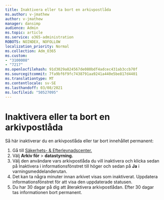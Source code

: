 ```yaml
---
title: Inaktivera eller ta bort en arkivpostlåda
ms.author: v-jmathew
author: v-jmathew
manager: dansimp
audience: Admin
ms.topic: article
ms.service: o365-administration
ROBOTS: NOINDEX, NOFOLLOW
localization_priority: Normal
ms.collection: Adm_O365
ms.custom:
- "3100008"
- "7217"
ms.openlocfilehash: 91d3029a824567de080bdf4adcec431ab3ccb70f
ms.sourcegitcommit: 7fa9bf6f9fc7438791aa9241a440e5be817d4401
ms.translationtype: MT
ms.contentlocale: sv-SE
ms.lasthandoff: 03/08/2021
ms.locfileid: "50527095"
---
```

# <a name="disable-or-delete-an-archive-mailbox"></a>Inaktivera eller ta bort en arkivpostlåda

Så här inaktiverar du en arkivpostlåda eller tar bort innehållet permanent:

1. Gå till [Säkerhets- & Efterlevnadscenter.]( https://go.microsoft.com/fwlink/p/?linkid=2077143)
2. Välj **Arkiv för**  >  **datastyrning.**
3. Välj den användare vars arkivpostlåda du vill inaktivera och klicka  sedan på Inaktivera i informationsfönstret till höger och sedan på **Ja** i varningsmeddelanderutan.
4. Det kan ta några minuter innan arkivet visas som inaktiverat. Uppdatera informationsfönstret för att visa den uppdaterade statusen.
5. Du har 30 dagar på dig att återaktivera arkivpostlådan. Efter 30 dagar tas informationen bort permanent.
